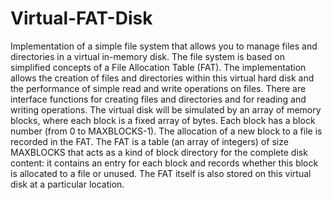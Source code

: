 # Virtual-FAT-Disk

Implementation of a simple file system that allows you to manage files and directories in a
virtual in-memory disk. The file system is based on simplified concepts of a File Allocation Table (FAT).
The implementation allows the creation of files and directories within this virtual hard disk and the
performance of simple read and write operations on files.
There are interface functions for creating files and directories and for reading and writing
operations. The virtual disk will be simulated by an array of memory blocks, where each
block is a fixed array of bytes. Each block has a block number (from 0 to MAXBLOCKS-1). The allocation of a new
block to a file is recorded in the FAT. The FAT is a table (an array of integers) of size MAXBLOCKS that acts as a
kind of block directory for the complete disk content: it contains an entry for each block and records whether
this block is allocated to a file or unused. The FAT itself is also stored on this virtual disk at a particular location. 
